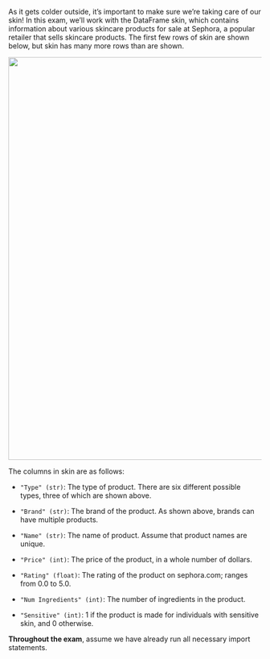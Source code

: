 As it gets colder outside, it’s important to make sure we’re taking care of our skin! In this exam, we’ll work with the DataFrame skin, which contains information about various skincare products for sale at Sephora, a popular retailer that sells skincare products. The first few rows of skin are shown below, but skin has many more rows than are shown.

<center><img src="../assets/images/fa24-final/df.png" width=800></center>

The columns in skin are as follows: 

- `"Type" (str)`: The type of product. There are six different possible types, three of which are shown above.

- `"Brand" (str)`: The brand of the product. As shown above, brands can have multiple products. 

- `"Name" (str)`: The name of product. Assume that product names are unique. 

- `"Price" (int)`: The price of the product, in a whole number of dollars. 

- `"Rating" (float)`: The rating of the product on sephora.com; ranges from 0.0 to 5.0. 

- `"Num Ingredients" (int)`: The number of ingredients in the product.
 
- `"Sensitive" (int)`: 1 if the product is made for individuals with sensitive skin, and 0 otherwise. 

**Throughout the exam**, assume we have already run all necessary import statements.